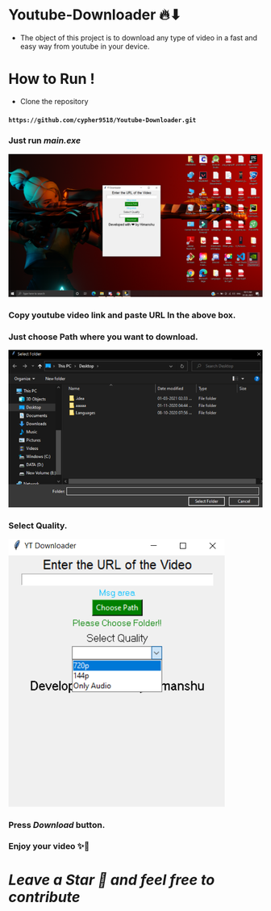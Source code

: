 # Youtube-Downloader 🔥⬇
- The object of this project is to download any type of video in a fast and easy way from youtube in your device.

# How to Run !
- Clone the repository
####  ` https://github.com/cypher9518/Youtube-Downloader.git `
### Just run _**main.exe**_ 
<img src="https://github.com/cypher9518/Youtube-Downloader/blob/main/ytdownloader.png" />

### Copy youtube video link and paste **URL** In the above box.

### Just choose Path where you want to download.
<img src="https://github.com/cypher9518/Youtube-Downloader/blob/main/path.png" />

### Select Quality.
<img src="https://github.com/cypher9518/Youtube-Downloader/blob/main/res.png" />

### Press _**Download**_ button.

### Enjoy your video ✨🎉

# _Leave a Star 🤗 and feel free to contribute_
